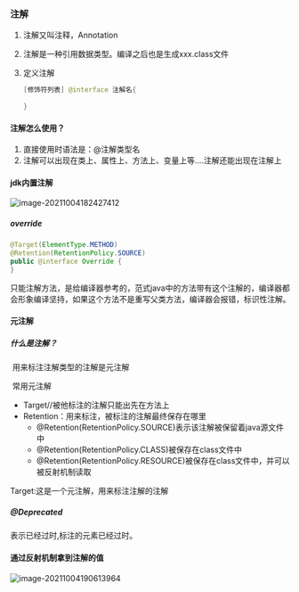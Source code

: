 ### 注解

1. 注解又叫注释，Annotation

2. 注解是一种引用数据类型。编译之后也是生成xxx.class文件

3. 定义注解

   ```java
   [修饰符列表] @interface 注解名{
   	
   }
   ```

#### 注解怎么使用？

1. 直接使用时语法是：@注解类型名
2. 注解可以出现在类上、属性上、方法上、变量上等....注解还能出现在注解上

#### jdk内置注解

![image-20211004182427412](C:\Users\xfff\AppData\Roaming\Typora\typora-user-images\image-20211004182427412.png)

##### override

```java
@Target(ElementType.METHOD)
@Retention(RetentionPolicy.SOURCE)
public @interface Override {
}
```

只能注解方法，是给编译器参考的，范式java中的方法带有这个注解的，编译器都会形象编译坚持，如果这个方法不是重写父类方法，编译器会报错，标识性注解。

#### 元注解

##### 什么是注解？

​	用来标注注解类型的注解是元注解

​	常用元注解

- Target//被他标注的注解只能出先在方法上
- Retention：用来标注，被标注的注解最终保存在哪里
  - @Retention(RetentionPolicy.SOURCE)表示该注解被保留着java源文件中
  - @Retention(RetentionPolicy.CLASS)被保存在class文件中
  - @Retention(RetentionPolicy.RESOURCE)被保存在class文件中，并可以被反射机制读取

Target:这是一个元注解，用来标注注解的注解

##### @Deprecated

表示已经过时,标注的元素已经过时。

#### 通过反射机制拿到注解的值

![image-20211004190613964](C:\Users\xfff\AppData\Roaming\Typora\typora-user-images\image-20211004190613964.png)

